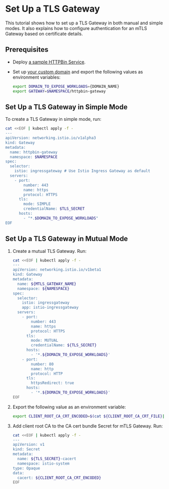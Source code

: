 # Set Up a TLS Gateway

This tutorial shows how to set up a TLS Gateway in both manual and simple modes. It also explains how to configure authentication for an mTLS Gateway based on certificate details.

## Prerequisites

* Deploy [a sample HTTPBin Service](./01-00-create-workload.md).
* Set up [your custom domain](./01-10-setup-custom-domain-for-workload.md) and export the following values as environment variables:

  ```bash
  export DOMAIN_TO_EXPOSE_WORKLOADS={DOMAIN_NAME}
  export GATEWAY=$NAMESPACE/httpbin-gateway
  ```
   

## Set Up a TLS Gateway in Simple Mode

To create a TLS Gateway in simple mode, run:

  ```bash
  cat <<EOF | kubectl apply -f -
  ---
  apiVersion: networking.istio.io/v1alpha3
  kind: Gateway
  metadata:
    name: httpbin-gateway
    namespace: $NAMESPACE
  spec:
    selector:
      istio: ingressgateway # Use Istio Ingress Gateway as default
    servers:
      - port:
          number: 443
          name: https
          protocol: HTTPS
        tls:
          mode: SIMPLE
          credentialName: $TLS_SECRET
        hosts:
          - "*.$DOMAIN_TO_EXPOSE_WORKLOADS"
  EOF        
  ```
    
## Set Up a TLS Gateway in Mutual Mode
  
1. Create a mutual TLS Gateway. Run:
    
    ```bash
    cat <<EOF | kubectl apply -f -
    ---
    apiVersion: networking.istio.io/v1beta1
    kind: Gateway
    metadata:
      name: ${MTLS_GATEWAY_NAME}
      namespace: ${NAMESPACE}
    spec:
      selector:
        istio: ingressgateway
        app: istio-ingressgateway
      servers:
        - port:
            number: 443
            name: https
            protocol: HTTPS
          tls:
            mode: MUTUAL
            credentialName: ${TLS_SECRET}
          hosts:
            - '*.${DOMAIN_TO_EXPOSE_WORKLOADS}'
        - port:
            number: 80
            name: http
            protocol: HTTP
          tls:
            httpsRedirect: true
          hosts:
            - '*.${DOMAIN_TO_EXPOSE_WORKLOADS}'
    EOF
    ```
2. Export the following value as an environment variable:

    ```bash
    export CLIENT_ROOT_CA_CRT_ENCODED=$(cat ${CLIENT_ROOT_CA_CRT_FILE}| base64)
    ```

3. Add client root CA to the CA cert bundle Secret for mTLS Gateway. Run:

    ```bash
    cat <<EOF | kubectl apply -f -
    ---
    apiVersion: v1
    kind: Secret
    metadata:
      name: ${TLS_SECRET}-cacert
      namespace: istio-system
    type: Opaque
    data:
      cacert: ${CLIENT_ROOT_CA_CRT_ENCODED}
    EOF
    ```